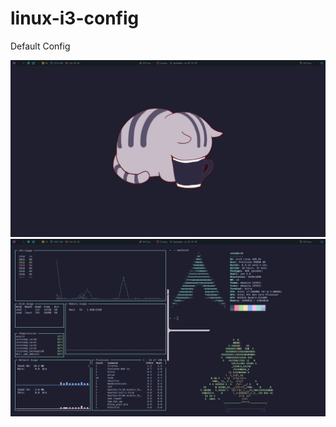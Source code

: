 # linux-i3-config
Default Config

![ScreenShot](Arch.png "Desktop")
![ScreenShot](Arch2.png "Desktop")
